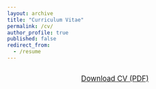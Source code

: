 ```yaml
---
layout: archive
title: "Curriculum Vitae"
permalink: /cv/
author_profile: true
published: false
redirect_from:
  - /resume
---
```

<!-- CV page is disabled. PDF download is available on the About page. -->

<div style="text-align: center; margin: 30px 0;">
  <a href="/files/cv/cv.pdf" class="btn btn--primary" style="font-size: 1.2em; padding: 12px 30px;">
    <i class="fas fa-download"></i> Download CV (PDF)
  </a>
</div>

<!-- 
---

## Education

**2023.09 - 2027.06** | B.E. in Robotics Engineering
College of Control Science and Engineering, Zhejiang University

---

## Research Interests

- Robot Control
- Reinforcement Learning
- Autonomous Systems

---

## Research Experience

### **2025.07 - 2025.09 | High-Maneuverability Drone Control System**

Developed a drone control system integrating Jetson ORIN NX and nxtpx4 flight controller. Implemented PPO-based reinforcement learning with domain randomization for sim-to-real transfer, achieving complex maneuvers including figure-eight trajectories.

### **2025.03 - Present | Humanoid Robot Control with Reinforcement Learning**

Developing running controllers for a humanoid robot using reinforcement learning. Configured simulation environments, trained open-source models, and designed reward functions to achieve stable locomotion.

### **2024.07 - 2024.08 | Autonomous Navigation System Development**

Under the guidance of Prof. Yu Zhang, developed an autonomous navigation system for a wheeled robot using ROS, implementing LiDAR-based SLAM for mapping and integrating TEB and Far Planner for trajectory optimization.

---

## Project Experience

### **2023.10 - 2025.08 | RoboMaster Competition: Infantry & Aerial Robot Control Systems**

Led the electrical control development for Infantry and Aerial robots. Applied and optimized classical control methods such as PID, LQR, and MPC to meet specific task requirements, achieving high-performance motion control.

### **2024.08 - 2024.09 | Vision-Based Waste Sorting Robot**

Contributed to developing a mecanum-wheeled sorting robot integrating LiDAR SLAM, stereo depth camera, and OpenCV-based color recognition for autonomous waste classification and transportation.

### **2024.03 - 2024.05 | Zhongkong Cup: Autonomous Line-Following Robot**

As team leader, led the development of an autonomous line-following robot with custom-designed mechanisms including a bucket and robotic arm to perform object manipulation tasks.

---

## Honors & Awards

- **First Prize**, National University Robot Competition "RoboMaster Super Match - National Championship" (2024 National Top 4, 2025 National Top 8)
- **First Prize**, Zhejiang University Robot Competition (2024 Runner-up)
- **Third-Class Scholarship (Top 20% Students)**, Zhejiang University (2024, 2025)

---

## Skills

**Programming Languages:** C/C++, Python, MATLAB
**Robotics Tools:** ROS, Gazebo, RViz
**Control Theory:** PID, LQR, MPC
**Machine Learning:** Reinforcement Learning (PPO), PyTorch,IsaacGym
**Embedded Systems:** STM32, Embedded Linux

---

<div style="text-align: center; margin-top: 40px; color: #888;">
  <p><em>For a detailed PDF version of my CV, please use the download button above.</em></p>
  <p style="font-size: 0.9em;">Last updated: October 2025</p>
</div>
-->
